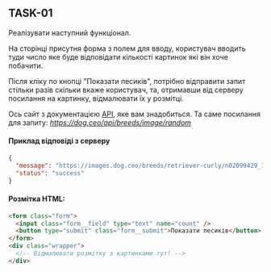 ## TASK-01

Реалізувати наступний функціонал.

На сторінці присутня форма з полем для вводу, користувач вводить туди число яке буде відповідати кількості картинок які він хоче побачити.

Після кліку по кнопці "Показати песиків", потрібно відправити запит стільки разів скільки вкаже користувач, та, отримавши від серверу посилання на картинку, відмалювати їх у розмітці.

Ось сайт з документацією [API](https://dog.ceo/dog-api/), яке вам знадобиться.
Та саме посилання для запиту: _https://dog.ceo/api/breeds/image/random_

#### Приклад відповіді з серверу

```json
{
  "message": "https://images.dog.ceo/breeds/retriever-curly/n02099429_1504.jpg",
  "status": "success"
}
```

#### Розмітка HTML:

```html
<form class="form">
  <input class="form__field" type="text" name="count" />
  <button type="submit" class="form__submit">Показати песиків</button>
</form>
<div class="wrapper">
  <!-- Відмалювати розмітку з картинками тут! -->
</div>
```